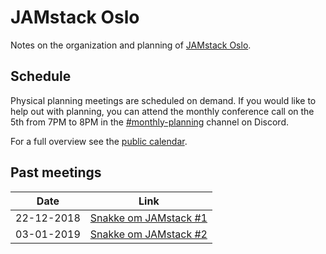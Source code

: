 # JAMstack Oslo

Notes on the organization and planning of [JAMstack Oslo][2].

## Schedule

Physical planning meetings are scheduled on demand. If you would like to help
out with planning, you can attend the monthly conference call on the 5th from
7PM to 8PM in the [#monthly-planning][0] channel on Discord.

For a full overview see the [public calendar][1].

## Past meetings

| Date       | Link                   |
| ---------- | ---------------------- |
| 22-12-2018 | [Snakke om JAMstack #1](meetings/meeting-planning-22-12-2018.md) |
| 03-01-2019 | [Snakke om JAMstack #2](meetings/meeting-planning-03-01-2019.md) |

[0]: https://discord.gg/rE3pcSw
[1]: https://calendar.google.com/calendar?cid=YWxlbWF5aHUuY29tX2tzaGxxbHFsZjdmYTlnbjZjZWRqY2NsZzRjQGdyb3VwLmNhbGVuZGFyLmdvb2dsZS5jb20
[2]: https://www.meetup.com/JAMstack-Oslo/
